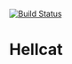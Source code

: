 [![Build Status](https://travis-ci.org/kellabyte/hellcat.png?branch=master)](https://travis-ci.org/hellcat/Haywire)

Hellcat
=======
